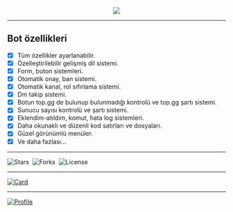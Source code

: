 <center><img src="https://capsule-render.vercel.app/api?type=waving&color=gradient&height=200&section=header&text=Discord-Botlist&fontSize=80&fontAlignY=35&animation=twinkling&fontColor=gradient"/></center>

___

## Bot özellikleri

- [x] Tüm özellikler ayarlanabilir.
- [x] Özelleştirilebilir gelişmiş dil sistemi.
- [x] Form, buton sistemleri.
- [x] Otomatik onay, ban sistemi.
- [x] Otomatik kanal, rol sıfırlama sistemi.
- [x] Dm takip sistemi.
- [x] Botun top.gg de bulunup bulunmadığı kontrolü ve top.gg şartı sistemi.
- [x] Sunucu sayısı kontrolü ve şartı sistemi.
- [x] Eklendim-atıldım, komut, hata log sistemleri.
- [x] Daha okunaklı ve düzenli kod satırları ve dosyaları.
- [x] Güzel görünümlü menüler.
- [x] Ve daha fazlası...

___

![Stars](https://img.shields.io/github/stars/MrBaskan33/discord-botlist?style=social)&nbsp;&nbsp;![Forks](https://img.shields.io/github/forks/MrBaskan33/discord-botlist?style=social)&nbsp;&nbsp;![License](https://img.shields.io/github/license/MrBaskan33/discord-botlist)

___

[![Card](https://github-readme-stats.vercel.app/api/pin/?username=mrbaskan33&repo=discord-botlist&theme=tokyonight)](https://github.com/MrBaskan33/discord-botlist)

___

[![Profile](https://lanyard.cnrad.dev/api/873182701061021696)](https://discord.com/users/873182701061021696)
